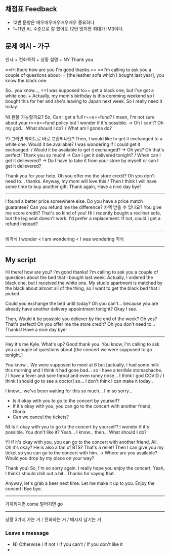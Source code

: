 ## 채점표 Feedback
- 12번 문항은 매우매우매우매우매우 중요하다
- 1~11번 AL 수준으로 잘 했어도 12번 망치면 최대가 IM3이다.

## 문제 예시 - 가구

인사 + 전화목적 + 상황 설명 + NY Thank you

==Hi there how are you I'm good thanks.==
==I'm calling to ask you a couple of questions about== [the leather sofa which I bought last year], you know the black one.

So.. you know..., ==I was supposed to== get a black one, but I've got a white one. + Actually, my mom's birthday is this comming weekend so I bought this for her and she's leaving to Japan next week. So I really need it today.

N) 환불 가능할까요?
So, Can I get a full r==e==fund? I mean, I'm not sure about your r==e==fund policy but I wonder if it's possible.
 -> Oh I can't? Oh my god... What should I do? / What am I gonna do?

Y) 그러면 화이트로 바로 교환되나요?
Then, I would like to get it exchanged to a white one. Would it be available? I was wondering if I could get it exchanged. / Would it be available to get it exchanged?
 -> Oh yes? Oh that's perfect! Thank you so much!
 -> Can I get it delivered tonight? / When can I get it delievered?
 -> Do I have to take it from your store by myself or can I get it delievered?

Thank you for your help. Oh you offer me the store credit? Oh you don't need to... thanks. Anyway, my mom will love this / Then I think I will have some time to buy another gift. Thank again, Have a nice day bye!

---
I found a better price somewhere else. Do you have a price match guarantee?
Can you refund me the difference? 차액 받을 수 있나요?
You give me score credit? That's so kind of you!
Hi I recently bought a recliner sofa, but the leg seat doesn't work.
I'd prefer a replacement. If not, could I get a refund instead?

---
비격식 I wonder < I am wondering < I was wondering 격식

---
## My script
Hi there! how are you? I'm good thanks!
I'm calling to ask you a couple of questions about the bed that I bought last week. Actually, I ordered the black one, but I received the white one. My studio apartment is matched by the black about almost all of the thing, so I want to get the black bed that I picked.

Could you exchange the bed until today? Oh you can't... because you are already have another delivery appointment tonight? Okay I see.

Then, Would it be possible you deliever by the end of the week? Oh yes? That's perfect! Oh you offer me the store credit? Oh you don't need to... Thanks! Have a nice day bye!

---

Hey it's me Kyle. What's up? Good thank you.
You know, I'm calling to ask you a couple of questions about [the concert we were supposed to go tonight.]

You know... We were supposed to meet at 6 but [actually, I had some milk this morning and I think it had gone bad... so I have a terrible stomachache. / I have a fever and sore throat and even runny nose... I think I god COVID / I think I should go to see a doctor] so... I don't think I can make it today..

I know... we've been waiting for this so much... I'm so sorry...

- Is it okay with you to go to the concert by yourself?
- If it's okay with you, you can go to the concert with another friend, Gloria.
- Can we cancel the tickets?

N) Is it okay with you to go to the concert by yourself? I wonder if it's possible. You don't like it? Yeah... I know... then... What should I do?

Y) If it's okay with you, you can go to the concert with another friend, Ali. Oh it's okay? He is also a fan of BTS? That's a relief! Then I can give you my ticket so you can go to the concert with him.
-> Where are you available? Would you drop by my place on your way?

Thank you) So, I'm so sorry again. I really hope you enjoy the concert, Yeah, I think I should chill out a bit.. Thanks for saying that.

Anyway, let's grab a beer next time. Let me make it up to you.
Enjoy the concert! Bye bye.

---

가까워지면 come
멀어지면 go

---

상황 3가지
가는 거 / 전화하는 거 / 메시지 남기는 거

### Leave a message
- N) Otherwise / If not / If you can't / If you don't like it
- 

